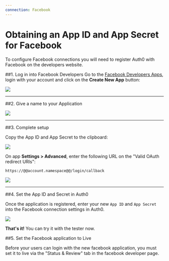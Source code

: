 ```yaml
---
connection: Facebook
---
```


# Obtaining an App ID and App Secret for Facebook

To configure Facebook connections you will need to register Auth0 with Facebook on the developers website.

##1. Log in into Facebook Developers
Go to the [Facebook Developers Apps](https://developers.facebook.com/apps), login with your account and click on the __Create New App__ button:

![](@@env.MEDIA_URL@@/articles/connections/social/facebook/facebook-1.png)

---

##2. Give a name to your Application

![](@@env.MEDIA_URL@@/articles/connections/social/facebook/facebook-2.png)

---

##3. Complete setup

Copy the App ID and App Secret to the clipboard:

![](@@env.MEDIA_URL@@/articles/connections/social/facebook/facebook-3.png)

On app **Settings > Advanced**, enter the following URL on the "Valid OAuth redirect URIs":

    https://@@account.namespace@@/login/callback

![](@@env.MEDIA_URL@@/articles/connections/social/facebook/facebook-3b.png)

---

##4. Set the App ID and Secret in Auth0

Once the application is registered, enter your new `App ID` and `App Secret` into the Facebook connection settings in Auth0.

![](@@env.MEDIA_URL@@/articles/connections/social/facebook/facebook-4.png)

**That's it!** You can try it with the tester now.

##5. Set the Facebook application to Live

Before your users can login with the new facebook application, you must set it to live via the "Status & Review" tab in the facebook developer page.
